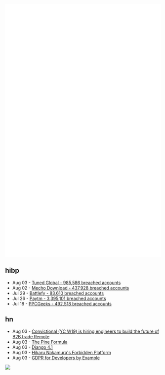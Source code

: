 ![Metrics](https://raw.githubusercontent.com/phixion/phixion/master/metrics.svg)

## hibp

<!--
for https://github.com/phixion/phixion/blob/main/.github/workflows/feeds.yml
-->
<!--START_SECTION:haveibeenpwnd-->
- Aug 03 - [Tuned Global - 985,586 breached accounts](https://haveibeenpwned.com/PwnedWebsites#TunedGlobal)
- Aug 02 - [Mecho Download - 437,928 breached accounts](https://haveibeenpwned.com/PwnedWebsites#MechoDownload)
- Jul 29 - [Battlefy - 83,610 breached accounts](https://haveibeenpwned.com/PwnedWebsites#Battlefy)
- Jul 26 - [Paytm - 3,395,101 breached accounts](https://haveibeenpwned.com/PwnedWebsites#Paytm)
- Jul 18 - [PPCGeeks - 492,518 breached accounts](https://haveibeenpwned.com/PwnedWebsites#PPCGeeks)
<!--END_SECTION:haveibeenpwnd-->

## hn

<!--
for https://github.com/phixion/phixion/blob/main/.github/workflows/feeds.yml
-->
<!--START_SECTION:hn-->
- Aug 03 - [Convictional (YC W19) is hiring engineers to build the future of B2B trade Remote](https://jobs.ashbyhq.com/convictional/91fa08f9-0850-4429-9000-19c1f5fe9ef3)
- Aug 03 - [The Pine Formula](https://tuxphones.com/pine-formula/)
- Aug 03 - [Django 4.1](https://www.djangoproject.com/weblog/2022/aug/03/django-41-released/)
- Aug 03 - [Hikaru Nakamura's Forbidden Platform](https://lichess.org/blog/Yt7x2BAAACkABlKS/a-first-time-grandmaster-titled-arena-winner-and-nakamuras-forbidden-platform)
- Aug 03 - [GDPR for Developers by Example](https://blog.blether.chat/2022/08/03/gdpr-for-developers-by-example/)
<!--END_SECTION:hn-->

<!--
for https://yhype.me
-->
![](https://hit.yhype.me/github/profile?user_id=13013670)

